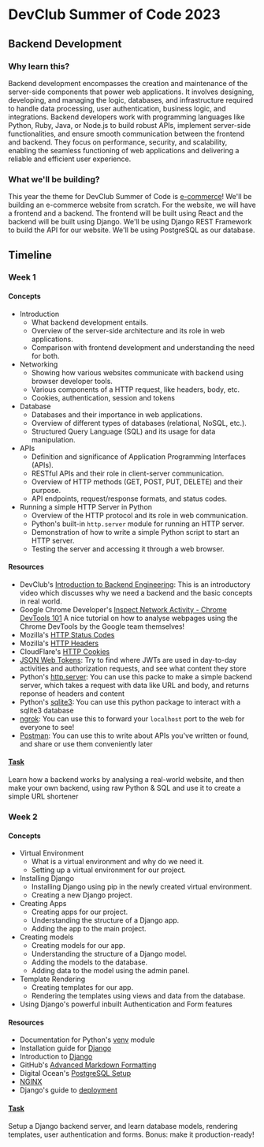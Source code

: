 # DevClub Summer of Code 2023

## Backend Development

### Why learn this?
Backend development encompasses the creation and maintenance of the server-side components that power web applications. It involves designing, developing, and managing the logic, databases, and infrastructure required to handle data processing, user authentication, business logic, and integrations. Backend developers work with programming languages like Python, Ruby, Java, or Node.js to build robust APIs, implement server-side functionalities, and ensure smooth communication between the frontend and backend. They focus on performance, security, and scalability, enabling the seamless functioning of web applications and delivering a reliable and efficient user experience.

### What we'll be building?
This year the theme for DevClub Summer of Code is [e-commerce](https://github.com/devclub-iitd/summer-of-code-2023#theme-and-project)! We'll be building an e-commerce website from scratch. For the website, we will have a frontend and a backend. The frontend will be built using React and the backend will be built using Django. We'll be using Django REST Framework to build the API for our website. We'll be using PostgreSQL as our database. 
##

## Timeline
### Week 1

#### Concepts
- Introduction
    - What backend development entails.
    - Overview of the server-side architecture and its role in web applications.
    - Comparison with frontend development and understanding the need for both.
- Networking
    - Showing how various websites communicate with backend using browser developer tools.
    - Various components of a HTTP request, like headers, body, etc.
    - Cookies, authentication, session and tokens
- Database
    - Databases and their importance in web applications.
    - Overview of different types of databases (relational, NoSQL, etc.).
    - Structured Query Language (SQL) and its usage for data manipulation.
- APIs
    - Definition and significance of Application Programming Interfaces (APIs).
    - RESTful APIs and their role in client-server communication.
    - Overview of HTTP methods (GET, POST, PUT, DELETE) and their purpose.
    - API endpoints, request/response formats, and status codes.
- Running a simple HTTP Server in Python
    - Overview of the HTTP protocol and its role in web communication.
    - Python's built-in `http.server` module for running an HTTP server.
    - Demonstration of how to write a simple Python script to start an HTTP server.
    - Testing the server and accessing it through a web browser.

#### Resources
- DevClub's [Introduction to Backend Engineering](https://www.youtube.com/watch?v=T4o1oxfz02w): This is an introductory video which discusses why we need a backend and the basic concepts in real world.
- Google Chrome Developer's [Inspect Network Activity - Chrome DevTools 101](https://www.youtube.com/watch?v=e1gAyQuIFQo) A nice tutorial on how to analyse webpages using the Chrome DevTools by the Google team themselves!
- Mozilla's [HTTP Status Codes](https://developer.mozilla.org/en-US/docs/Web/HTTP/Status)
- Mozilla's [HTTP Headers](https://developer.mozilla.org/en-US/docs/Web/HTTP/Headers)
- CloudFlare's [HTTP Cookies](https://www.cloudflare.com/en-gb/learning/privacy/what-are-cookies/)
- [JSON Web Tokens](https://jwt.io/): Try to find where JWTs are used in day-to-day activities and authorization requests, and see what content they store
- Python's [http.server](https://docs.python.org/3/library/http.server.html): You can use this packe to make a simple backend server, which takes a request with data like URL and body, and returns reponse of headers and content
- Python's [sqlite3](https://docs.python.org/3/library/sqlite3.html): You can use this python package to interact with a sqlite3 database
- [ngrok](https://ngrok.com/): You can use this to forward your `localhost` port to the web for everyone to see!
- [Postman](https://www.postman.com/): You can use this to write about APIs you've written or found, and share or use them conveniently later

#### [Task](week1) 
Learn how a backend works by analysing a real-world website, and then make your own backend, using raw Python & SQL and use it to create a simple URL shortener

### Week 2
#### Concepts
- Virtual Environment
    - What is a virtual environment and why do we need it.
    - Setting up a virtual environment for our project.
- Installing Django
    - Installing Django using pip in the newly created virtual environment.
    - Creating a new Django project.
- Creating Apps
    - Creating apps for our project.
    - Understanding the structure of a Django app.
    - Adding the app to the main project.
- Creating models
    - Creating models for our app.
    - Understanding the structure of a Django model.
    - Adding the models to the database.
    - Adding data to the model using the admin panel.
- Template Rendering
    - Creating templates for our app.
    - Rendering the templates using views and data from the database.
- Using Django's powerful inbuilt Authentication and Form features

#### Resources
- Documentation for Python's [venv](https://docs.python.org/3/library/venv.html) module
- Installation guide for [Django](https://docs.djangoproject.com/en/4.2/topics/install/)
- Introduction to [Django](https://www.youtube.com/watch?v=rHux0gMZ3Eg)
- GitHub's [Advanced Markdown Formatting](https://docs.github.com/en/get-started/writing-on-github/working-with-advanced-formatting/creating-diagrams#creating-mermaid-diagrams)
- Digital Ocean's [PostgreSQL Setup](https://www.digitalocean.com/community/tutorials/how-to-install-and-use-postgresql-on-ubuntu-22-04)
- [NGINX](https://nginx.org/en/)
- Django's guide to [deployment](https://docs.djangoproject.com/en/4.2/howto/deployment/)

#### [Task](week2)
Setup a Django backend server, and learn database models, rendering templates, user authentication and forms. Bonus: make it production-ready!
